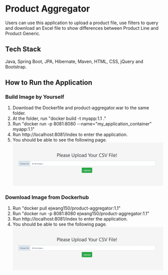 # Product Aggregator
Users can use this application to upload a product file, use filters to query and download an Excel file to show differences between Product Line and Product Generic.
## Tech Stack
Java, Spring Boot, JPA, Hibernate, Maven, HTML, CSS, jQuery and Bootstrap.
## How to Run the Application
### Build Image by Yourself
1. Download the Dockerfile and product-aggregator.war to the same folder.
2. At the folder, run "docker build -t myapp:1.1 ."
3. Run "docker run -p 8081:8080 --name="my_application_container" myapp:1.1"
4. Run http://localhost:8081/index to enter the application.
5. You should be able to see the following page.
![image](index.JPG)
### Download Image from Dockerhub
1. Run "docker pull ejwang150/product-aggregator:1.1"
2. Run "docker run -p 8081:8080 ejwang150/product-aggregator:1.1"
3. Run http://localhost:8081/index to enter the application.
4. You should be able to see the following page.
![image](index.JPG)